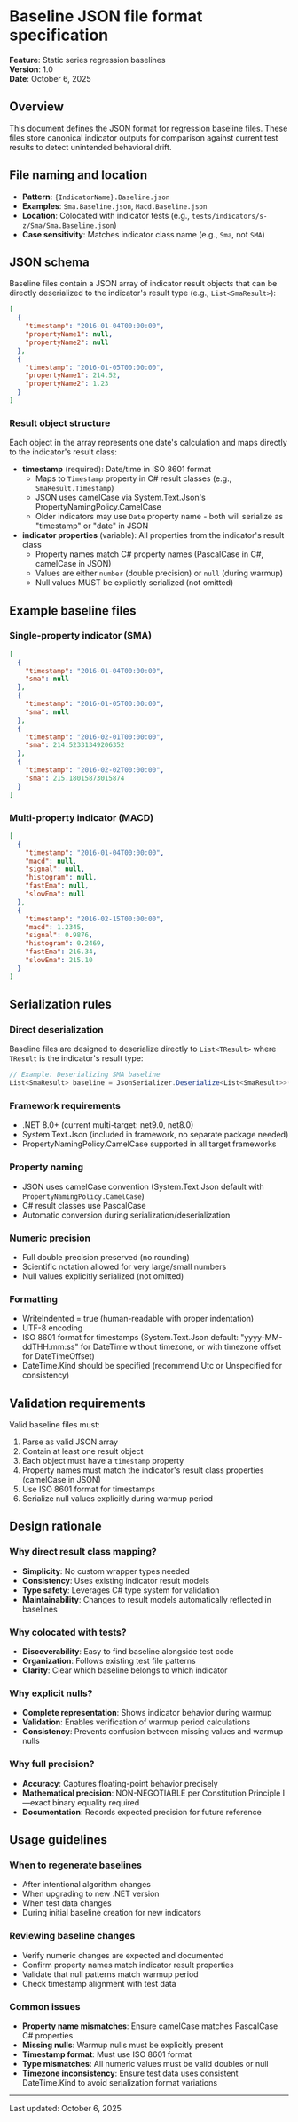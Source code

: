 # Baseline JSON file format specification

**Feature**: Static series regression baselines  
**Version**: 1.0  
**Date**: October 6, 2025

## Overview

This document defines the JSON format for regression baseline files. These files store canonical indicator outputs for comparison against current test results to detect unintended behavioral drift.

## File naming and location

- **Pattern**: `{IndicatorName}.Baseline.json`
- **Examples**: `Sma.Baseline.json`, `Macd.Baseline.json`
- **Location**: Colocated with indicator tests (e.g., `tests/indicators/s-z/Sma/Sma.Baseline.json`)
- **Case sensitivity**: Matches indicator class name (e.g., `Sma`, not `SMA`)

## JSON schema

Baseline files contain a JSON array of indicator result objects that can be directly deserialized to the indicator's result type (e.g., `List<SmaResult>`):

```json
[
  {
    "timestamp": "2016-01-04T00:00:00",
    "propertyName1": null,
    "propertyName2": null
  },
  {
    "timestamp": "2016-01-05T00:00:00",
    "propertyName1": 214.52,
    "propertyName2": 1.23
  }
]
```

### Result object structure

Each object in the array represents one date's calculation and maps directly to the indicator's result class:

- **timestamp** (required): Date/time in ISO 8601 format
  - Maps to `Timestamp` property in C# result classes (e.g., `SmaResult.Timestamp`)
  - JSON uses camelCase via System.Text.Json's PropertyNamingPolicy.CamelCase
  - Older indicators may use `Date` property name - both will serialize as "timestamp" or "date" in JSON
- **indicator properties** (variable): All properties from the indicator's result class
  - Property names match C# property names (PascalCase in C#, camelCase in JSON)
  - Values are either `number` (double precision) or `null` (during warmup)
  - Null values MUST be explicitly serialized (not omitted)

## Example baseline files

### Single-property indicator (SMA)

```json
[
  {
    "timestamp": "2016-01-04T00:00:00",
    "sma": null
  },
  {
    "timestamp": "2016-01-05T00:00:00",
    "sma": null
  },
  {
    "timestamp": "2016-02-01T00:00:00",
    "sma": 214.52331349206352
  },
  {
    "timestamp": "2016-02-02T00:00:00",
    "sma": 215.18015873015874
  }
]
```

### Multi-property indicator (MACD)

```json
[
  {
    "timestamp": "2016-01-04T00:00:00",
    "macd": null,
    "signal": null,
    "histogram": null,
    "fastEma": null,
    "slowEma": null
  },
  {
    "timestamp": "2016-02-15T00:00:00",
    "macd": 1.2345,
    "signal": 0.9876,
    "histogram": 0.2469,
    "fastEma": 216.34,
    "slowEma": 215.10
  }
]
```

## Serialization rules

### Direct deserialization

Baseline files are designed to deserialize directly to `List<TResult>` where `TResult` is the indicator's result type:

```csharp
// Example: Deserializing SMA baseline
List<SmaResult> baseline = JsonSerializer.Deserialize<List<SmaResult>>(json);
```

### Framework requirements

- .NET 8.0+ (current multi-target: net9.0, net8.0)
- System.Text.Json (included in framework, no separate package needed)
- PropertyNamingPolicy.CamelCase supported in all target frameworks

### Property naming

- JSON uses camelCase convention (System.Text.Json default with `PropertyNamingPolicy.CamelCase`)
- C# result classes use PascalCase
- Automatic conversion during serialization/deserialization

### Numeric precision

- Full double precision preserved (no rounding)
- Scientific notation allowed for very large/small numbers
- Null values explicitly serialized (not omitted)

### Formatting

- WriteIndented = true (human-readable with proper indentation)
- UTF-8 encoding
- ISO 8601 format for timestamps (System.Text.Json default: "yyyy-MM-ddTHH:mm:ss" for DateTime without timezone, or with timezone offset for DateTimeOffset)
- DateTime.Kind should be specified (recommend Utc or Unspecified for consistency)

## Validation requirements

Valid baseline files must:

1. Parse as valid JSON array
2. Contain at least one result object
3. Each object must have a `timestamp` property
4. Property names must match the indicator's result class properties (camelCase in JSON)
5. Use ISO 8601 format for timestamps
6. Serialize null values explicitly during warmup period

## Design rationale

### Why direct result class mapping?

- **Simplicity**: No custom wrapper types needed
- **Consistency**: Uses existing indicator result models
- **Type safety**: Leverages C# type system for validation
- **Maintainability**: Changes to result models automatically reflected in baselines

### Why colocated with tests?

- **Discoverability**: Easy to find baseline alongside test code
- **Organization**: Follows existing test file patterns
- **Clarity**: Clear which baseline belongs to which indicator

### Why explicit nulls?

- **Complete representation**: Shows indicator behavior during warmup
- **Validation**: Enables verification of warmup period calculations
- **Consistency**: Prevents confusion between missing values and warmup nulls

### Why full precision?

- **Accuracy**: Captures floating-point behavior precisely
- **Mathematical precision**: NON-NEGOTIABLE per Constitution Principle I—exact binary equality required
- **Documentation**: Records expected precision for future reference

## Usage guidelines

### When to regenerate baselines

- After intentional algorithm changes
- When upgrading to new .NET version
- When test data changes
- During initial baseline creation for new indicators

### Reviewing baseline changes

- Verify numeric changes are expected and documented
- Confirm property names match indicator result properties
- Validate that null patterns match warmup period
- Check timestamp alignment with test data

### Common issues

- **Property name mismatches**: Ensure camelCase matches PascalCase C# properties
- **Missing nulls**: Warmup nulls must be explicitly present
- **Timestamp format**: Must use ISO 8601 format
- **Type mismatches**: All numeric values must be valid doubles or null
- **Timezone inconsistency**: Ensure test data uses consistent DateTime.Kind to avoid serialization format variations

---
Last updated: October 6, 2025
